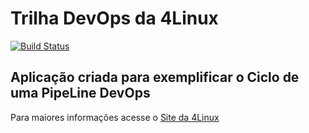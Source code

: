 # Trilha DevOps da 4Linux

<!-- Altere a Flag abaixo com sua URL do Travis -->
[![Build Status](https://travis-ci.org/diogonm91/DevOpsLab-HelloWorld.svg?branch=master)](https://travis-ci.org/diogonm91/DevOpsLab-HelloWorld)

## Aplicação criada para exemplificar o Ciclo de uma PipeLine DevOps


Para maiores informações acesse o [Site da 4Linux](https://www.4linux.com.br/cursos/devops)

